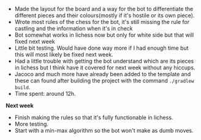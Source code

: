 * Made the layout for the board and a way for the bot to differentiate the different pieces and their colours(mostly if it's hostile or its own piece).
* Wrote most rules of the chess for the bot, it's still missing the rule for castling and the information when it's in check
* Bot somewhat works in lichess now but only for white side but that will fixed next week
* Little bit testing. Would have done way more if I had enough time but this will most likely be fixed next week.
* Had a little trouble with getting the bot understand which are its pieces in lichess but I think have it covered for next week without any hiccups.
* Jacoco and much more have already been added to the template and these can found after building the project with the command `./gradlew build`.
* Time spent: around 12h.

**Next week**

* Finish making the rules so that it's fully functionable in lichess.
* More testing.
* Start with a min-max algorithm so the bot won't make as dumb moves.